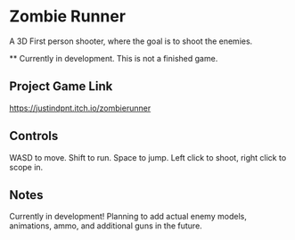 # Zombie Runner

A 3D First person shooter, where the goal is to shoot the enemies.

** Currently in development. This is not a finished game.

## Project Game Link

https://justindpnt.itch.io/zombierunner

## Controls

WASD to move. Shift to run. Space to jump. Left click to shoot, right click to scope in.

## Notes

Currently in development! Planning to add actual enemy models, animations, ammo, and additional guns in the future.